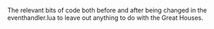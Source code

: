 The relevant bits of code both before and after being changed in the eventhandler.lua to leave out anything to do with the Great Houses.
